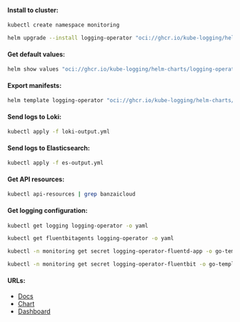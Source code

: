 #### Install to cluster:
```bash
kubectl create namespace monitoring
```
```bash
helm upgrade --install logging-operator "oci://ghcr.io/kube-logging/helm-charts/logging-operator" -f values.yml -n monitoring --version "4.5.0"
```

#### Get default values:
```bash
helm show values "oci://ghcr.io/kube-logging/helm-charts/logging-operator" > default-values.yml
```

#### Export manifests:
```bash
helm template logging-operator "oci://ghcr.io/kube-logging/helm-charts/logging-operator" -f values.yml -n monitoring --version "4.5.0" > manifests.yml
```

#### Send logs to Loki:
```bash
kubectl apply -f loki-output.yml
```

#### Send logs to Elasticsearch:
```bash
kubectl apply -f es-output.yml
```

#### Get API resources:
```bash
kubectl api-resources | grep banzaicloud
```

#### Get logging configuration:
```bash
kubectl get logging logging-operator -o yaml
```
```bash
kubectl get fluentbitagents logging-operator -o yaml
```
```bash
kubectl -n monitoring get secret logging-operator-fluentd-app -o go-template='{{index .data "fluentd.conf" | base64decode}}'
```
```bash
kubectl -n monitoring get secret logging-operator-fluentbit -o go-template='{{index .data "fluent-bit.conf" | base64decode}}'
```

#### URLs:
- [Docs](https://kube-logging.dev/docs/)
- [Chart](https://github.com/kube-logging/logging-operator/tree/master/charts/logging-operator)
- [Dashboard](https://grafana.com/grafana/dashboards/7752-logging-dashboard/)
